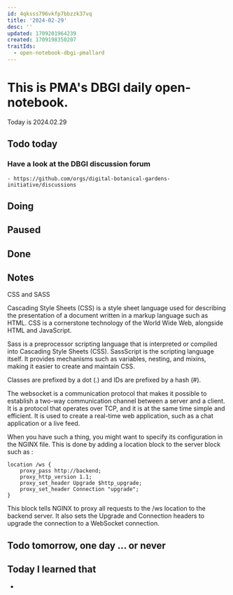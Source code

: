 ```yaml
---
id: 4qksss796vkfp7bbzzk37vq
title: '2024-02-29'
desc: ''
updated: 1709201964239
created: 1709198350207
traitIds:
  - open-notebook-dbgi-pmallard
---
```



# This is PMA's DBGI daily open-notebook.

Today is 2024.02.29

## Todo today

### Have a look at the DBGI discussion forum
    - https://github.com/orgs/digital-botanical-gardens-initiative/discussions
###
###

## Doing

## Paused

## Done

## Notes


CSS and SASS

Cascading Style Sheets (CSS) is a style sheet language used for describing the presentation of a document written in a markup language such as HTML. CSS is a cornerstone technology of the World Wide Web, alongside HTML and JavaScript.

Sass is a preprocessor scripting language that is interpreted or compiled into Cascading Style Sheets (CSS). SassScript is the scripting language itself. It provides mechanisms such as variables, nesting, and mixins, making it easier to create and maintain CSS.

Classes are prefixed by a dot (.) and IDs are prefixed by a hash (#).



The websocket is a communication protocol that makes it possible to establish a two-way communication channel between a server and a client. It is a protocol that operates over TCP, and it is at the same time simple and efficient. It is used to create a real-time web application, such as a chat application or a live feed.

When you have such a thing, you might want to specify its configuration in the NGINX file. This is done by adding a location block to the server block such as :

```
location /ws {
    proxy_pass http://backend;
    proxy_http_version 1.1;
    proxy_set_header Upgrade $http_upgrade;
    proxy_set_header Connection "upgrade";
}
```

This block tells NGINX to proxy all requests to the /ws location to the backend server. It also sets the Upgrade and Connection headers to upgrade the connection to a WebSocket connection.



## Todo tomorrow, one day ... or never

###
###
###


## Today I learned that

-